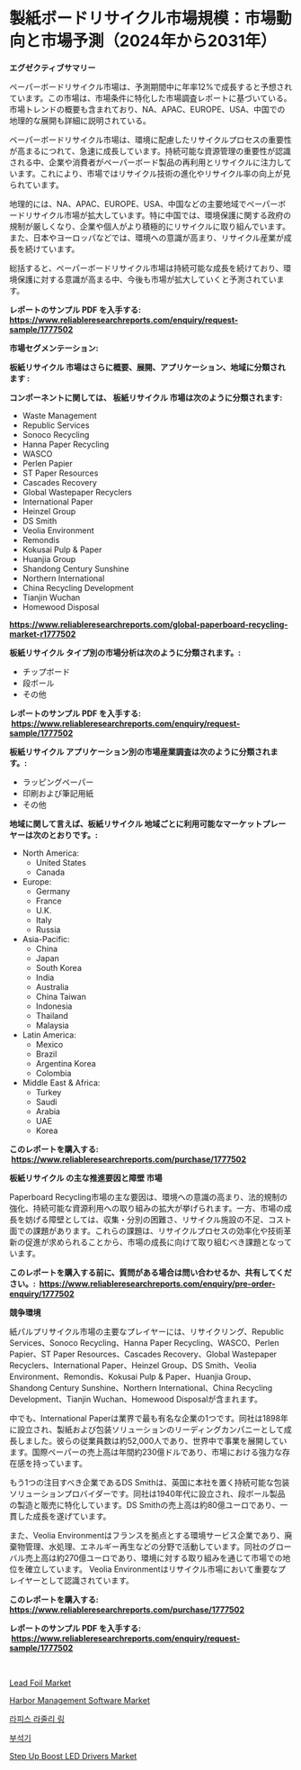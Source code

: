 <p><h1>製紙ボードリサイクル市場規模：市場動向と市場予測（2024年から2031年）</h1></p><p><strong>エグゼクティブサマリー</strong></p>
<p><p>ペーパーボードリサイクル市場は、予測期間中に年率12%で成長すると予想されています。この市場は、市場条件に特化した市場調査レポートに基づいている。市場トレンドの概要も含まれており、NA、APAC、EUROPE、USA、中国での地理的な展開も詳細に説明されている。</p><p>ペーパーボードリサイクル市場は、環境に配慮したリサイクルプロセスの重要性が高まるにつれて、急速に成長しています。持続可能な資源管理の重要性が認識される中、企業や消費者がペーパーボード製品の再利用とリサイクルに注力しています。これにより、市場ではリサイクル技術の進化やリサイクル率の向上が見られています。</p><p>地理的には、NA、APAC、EUROPE、USA、中国などの主要地域でペーパーボードリサイクル市場が拡大しています。特に中国では、環境保護に関する政府の規制が厳しくなり、企業や個人がより積極的にリサイクルに取り組んでいます。また、日本やヨーロッパなどでは、環境への意識が高まり、リサイクル産業が成長を続けています。</p><p>総括すると、ペーパーボードリサイクル市場は持続可能な成長を続けており、環境保護に対する意識が高まる中、今後も市場が拡大していくと予測されています。</p></p>
<p><strong>レポートのサンプル PDF を入手する: <a href="https://www.reliableresearchreports.com/enquiry/request-sample/1777502">https://www.reliableresearchreports.com/enquiry/request-sample/1777502</a></strong></p>
<p><strong>市場セグメンテーション:</strong></p>
<p><strong> 板紙リサイクル 市場はさらに概要、展開、アプリケーション、地域に分類されます :</strong></p>
<p><strong>コンポーネントに関しては、 板紙リサイクル 市場は次のように分類されます: &nbsp;</strong></p>
<p><ul><li>Waste Management</li><li>Republic Services</li><li>Sonoco Recycling</li><li>Hanna Paper Recycling</li><li>WASCO</li><li>Perlen Papier</li><li>ST Paper Resources</li><li>Cascades Recovery</li><li>Global Wastepaper Recyclers</li><li>International Paper</li><li>Heinzel Group</li><li>DS Smith</li><li>Veolia Environment</li><li>Remondis</li><li>Kokusai Pulp & Paper</li><li>Huanjia Group</li><li>Shandong Century Sunshine</li><li>Northern International</li><li>China Recycling Development</li><li>Tianjin Wuchan</li><li>Homewood Disposal</li></ul></p>
<p><strong><a href="https://www.reliableresearchreports.com/global-paperboard-recycling-market-r1777502">https://www.reliableresearchreports.com/global-paperboard-recycling-market-r1777502</a></strong></p>
<p><strong> 板紙リサイクル タイプ別の市場分析は次のように分類されます。:</strong></p>
<p><ul><li>チップボード</li><li>段ボール</li><li>その他</li></ul></p>
<p><strong>レポートのサンプル PDF を入手する: &nbsp;<a href="https://www.reliableresearchreports.com/enquiry/request-sample/1777502">https://www.reliableresearchreports.com/enquiry/request-sample/1777502</a></strong></p>
<p><strong> 板紙リサイクル アプリケーション別の市場産業調査は次のように分類されます。:</strong></p>
<p><ul><li>ラッピングペーパー</li><li>印刷および筆記用紙</li><li>その他</li></ul></p>
<p><strong>地域に関して言えば、板紙リサイクル 地域ごとに利用可能なマーケットプレーヤーは次のとおりです。:</strong></p>
<p><ul>
    <li>
        North America:
        <ul>
            <li>United States</li>
            <li>Canada</li>
        </ul>
    </li>
    <li>
        Europe:
        <ul>
            <li>Germany</li>
            <li>France</li>
            <li>U.K.</li>
            <li>Italy</li>
            <li>Russia</li>
        </ul>
    </li>
    <li>
        Asia-Pacific:
        <ul>
            <li>China</li>
            <li>Japan</li>
            <li>South Korea</li>
            <li>India</li>
            <li>Australia</li>
            <li>China Taiwan</li>
            <li>Indonesia</li>
            <li>Thailand</li>
            <li>Malaysia</li>
        </ul>
    </li>
    <li>
        Latin America:
        <ul>
            <li>Mexico</li>
            <li>Brazil</li>
            <li>Argentina Korea</li>
            <li>Colombia</li>
        </ul>
    </li>
    <li>
        Middle East & Africa:
        <ul>
            <li>Turkey</li>
            <li>Saudi</li>
            <li>Arabia</li>
            <li>UAE</li>
            <li>Korea</li>
        </ul>
    </li>
    </ul></p>
<p><strong>このレポートを購入する: &nbsp;<a href="https://www.reliableresearchreports.com/purchase/1777502">https://www.reliableresearchreports.com/purchase/1777502</a></strong></p>
<p><strong>板紙リサイクル の主な推進要因と障壁 市場</strong></p>
<p><p>Paperboard Recycling市場の主な要因は、環境への意識の高まり、法的規制の強化、持続可能な資源利用への取り組みの拡大が挙げられます。一方、市場の成長を妨げる障壁としては、収集・分別の困難さ、リサイクル施設の不足、コスト面での課題があります。これらの課題は、リサイクルプロセスの効率化や技術革新の促進が求められることから、市場の成長に向けて取り組むべき課題となっています。</p></p>
<p><strong>このレポートを購入する前に、質問がある場合は問い合わせるか、共有してください。:&nbsp; <a href="https://www.reliableresearchreports.com/enquiry/pre-order-enquiry/1777502">https://www.reliableresearchreports.com/enquiry/pre-order-enquiry/1777502</a></strong></p>
<p><strong>競争環境</strong></p>
<p><p>紙パルプリサイクル市場の主要なプレイヤーには、リサイクリング、Republic Services、Sonoco Recycling、Hanna Paper Recycling、WASCO、Perlen Papier、ST Paper Resources、Cascades Recovery、Global Wastepaper Recyclers、International Paper、Heinzel Group、DS Smith、Veolia Environment、Remondis、Kokusai Pulp & Paper、Huanjia Group、Shandong Century Sunshine、Northern International、China Recycling Development、Tianjin Wuchan、Homewood Disposalが含まれます。 </p><p>中でも、International Paperは業界で最も有名な企業の1つです。同社は1898年に設立され、製紙および包装ソリューションのリーディングカンパニーとして成長しました。彼らの従業員数は約52,000人であり、世界中で事業を展開しています。国際ペーパーの売上高は年間約230億ドルであり、市場における強力な存在感を持っています。</p><p>もう1つの注目すべき企業であるDS Smithは、英国に本社を置く持続可能な包装ソリューションプロバイダーです。同社は1940年代に設立され、段ボール製品の製造と販売に特化しています。DS Smithの売上高は約80億ユーロであり、一貫した成長を遂げています。</p><p>また、Veolia Environmentはフランスを拠点とする環境サービス企業であり、廃棄物管理、水処理、エネルギー再生などの分野で活動しています。同社のグローバル売上高は約270億ユーロであり、環境に対する取り組みを通じて市場での地位を確立しています。 Veolia Environmentはリサイクル市場において重要なプレイヤーとして認識されています。</p></p>
<p><strong>このレポートを購入する: &nbsp; <a href="https://www.reliableresearchreports.com/purchase/1777502">https://www.reliableresearchreports.com/purchase/1777502</a></strong></p>
<p><strong>レポートのサンプル PDF を入手する: &nbsp;<a href="https://www.reliableresearchreports.com/enquiry/request-sample/1777502">https://www.reliableresearchreports.com/enquiry/request-sample/1777502</a></strong><strong></strong></p>
<p>&nbsp;</p>
<p><p><a href="https://issuu.com/reportprime-2/docs/lead-foil-market-size-2030.pptx">Lead Foil Market</a></p><p><a href="https://github.com/gulaimolin/Market-Research-Report-List-4/blob/main/harbor-management-software-market.md">Harbor Management Software Market</a></p><p><a href="https://github.com/vs019sa3m8x/Market-Research-Report-List-1/blob/main/813162223694.md">라피스 라줄리 링</a></p><p><a href="https://github.com/Madalyell456456/Market-Research-Report-List-1/blob/main/688331923695.md">부석기</a></p><p><a href="https://military-diascia-e68.notion.site/Step-Up-Boost-LED-Drivers-Market-The-Key-To-Successful-Business-Strategy-Forecast-Till-2031-e8f2d6baf4844c36b9c9c7fe21a9bc14">Step Up Boost LED Drivers Market</a></p></p>